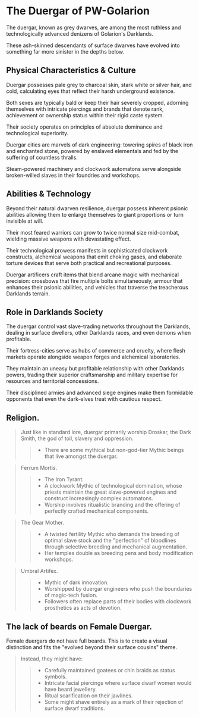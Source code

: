 # The Duergar of PW-Golarion

The duergar, known as grey dwarves, are among the most ruthless and technologically advanced denizens of Golarion's Darklands. 

These ash-skinned descendants of surface dwarves have evolved into something far more sinister in the depths below.

## Physical Characteristics & Culture

Duergar possesses pale grey to charcoal skin, stark white or silver hair, and cold, calculating eyes that reflect their harsh underground existence. 

Both sexes are typically bald or keep their hair severely cropped, adorning themselves with intricate piercings and brands that denote rank, achievement or ownership status within their rigid caste system.

Their society operates on principles of absolute dominance and technological superiority. 

Duergar cities are marvels of dark engineering: towering spires of black iron and enchanted stone, powered by enslaved elementals and fed by the suffering of countless thralls. 

Steam-powered machinery and clockwork automatons serve alongside broken-willed slaves in their foundries and workshops.

## Abilities & Technology

Beyond their natural dwarven resilience, duergar possess inherent psionic abilities allowing them to enlarge themselves to giant proportions or turn invisible at will. 

Their most feared warriors can grow to twice normal size mid-combat, wielding massive weapons with devastating effect.

Their technological prowess manifests in sophisticated clockwork constructs, alchemical weapons that emit choking gases, and elaborate torture devices that serve both practical and recreational purposes. 

Duergar artificers craft items that blend arcane magic with mechanical precision: 
crossbows that fire multiple bolts simultaneously, armour that enhances their psionic abilities, and vehicles that traverse the treacherous Darklands terrain.

## Role in Darklands Society

The duergar control vast slave-trading networks throughout the Darklands, dealing in surface dwellers, other Darklands races, and even demons when profitable. 

Their fortress-cities serve as hubs of commerce and cruelty, where flesh markets operate alongside weapon forges and alchemical laboratories.

They maintain an uneasy but profitable relationship with other Darklands powers, trading their superior craftsmanship and military expertise for resources and territorial concessions. 

Their disciplined armies and advanced siege engines make them formidable opponents that even the dark-elves treat with cautious respect.

## Religion.

> Just like in standard lore, duergar primarily worship Droskar, the Dark Smith, the god of toil, slavery and oppression. 
>> - There are some mythical but non-god-tier Mythic beings that live amongst the duergar.

> Ferrum Mortis. 
>> - The Iron Tyrant.
>> - A clockwork Mythic of technological domination, whose priests maintain the great slave-powered engines and construct increasingly complex automatons. 
>> - Worship involves ritualistic branding and the offering of perfectly crafted mechanical components.

> The Gear Mother. 
>> - A twisted fertility Mythic who demands the breeding of optimal slave stock and the "perfection" of bloodlines through selective breeding and mechanical augmentation. 
>> - Her temples double as breeding pens and body modification workshops.

> Umbral Artifex.
>> - Mythic of dark innovation. 
>> - Worshipped by duergar engineers who push the boundaries of magic-tech fusion. 
>> - Followers often replace parts of their bodies with clockwork prosthetics as acts of devotion.

## The lack of beards on Female Duergar.

Female duergars do not have full beards. This is to create a visual distinction and fits the "evolved beyond their surface cousins" theme. 

> Instead, they might have:
>> - Carefully maintained goatees or chin braids as status symbols.
>> - Intricate facial piercings where surface dwarf women would have beard jewellery.
>> - Ritual scarification on their jawlines.
>> - Some might shave entirely as a mark of their rejection of surface dwarf traditions.
